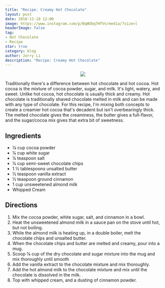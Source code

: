 ```yaml
---
title: "Recipe: Creamy Hot Chocolate"
layout: post
date: 2018-11-18 12:00
image: https://www.instagram.com/p/BqWUbq7HfVn/media/?size=l
headerImage: false
tag:
- Hot Chocolate
- Recipe
star: true
category: blog
author: Jerry Li
description: "Recipe: Creamy Hot Chocolate"
---
```

<p align="center"><img src ="https://www.instagram.com/p/BqWUbq7HfVn/media/?size=m" /></p>

Traditionally there's a difference between hot chocolate and hot cocoa. Hot cocoa is the mixture of cocoa powder, sugar, and milk. It's light, watery, and sweet. Unlike hot cocoa, hot chocolate is usually thick and creamy. Hot chocolate is traditionally shaved chocolate melted in milk and can be made with any type of chocolate. For this recipe, I'm mixing both concepts to create a creamier hot cocoa that's decadent but isn't overbearingly thick. The melted chocolate gives the creaminess, the butter gives a full-flavor, and the sugar/cocoa mix gives that extra bit of sweetness.


## Ingredients

* 1&frasl;8 cup cocoa powder
* 1&frasl;4 cup white sugar
* 1&frasl;4 teaspoon salt
* 1&frasl;4 cup semi-sweet chocolate chips
* 1 1&frasl;2 tablespoons unsalted butter
* 1&frasl;2 teaspoon vanilla extract
* 1&frasl;2 teaspoon ground cinnamon
* 1 cup unsweetened almond milk
* Whipped Cream

## Directions
1. Mix the cocoa powder, white sugar, salt, and cinnamon in a bowl.
2. Heat the unsweetened almond milk in a sauce pan on the stove until hot, but not boiling.
3. While the almond milk is heating up, in a double boiler, melt the chocolate chips and unsalted butter.
4. When the chocolate chips and butter are melted and creamy, pour into a mug.
5. Scoop 1&frasl;8 cup of the dry chocolate and sugar mixture into the mug and mix thoroughly until smooth
6. Add the vanilla extract to the chocolate mixture and mix thoroughly.
7. Add the hot almond milk to the chocolate mixture and mix until the chocolate is dissolved in the milk.
8. Top with whipped cream, and a dusting of cinnamon powder.
